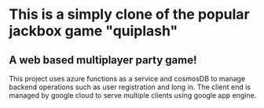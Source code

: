 # This is a simply clone of the popular jackbox game "quiplash"
## A web based multiplayer party game!

This project uses azure functions as a service and cosmosDB to manage backend operations such as user registration and long in.
The client end is managed by google cloud to serve multiple clients using google app engine.
